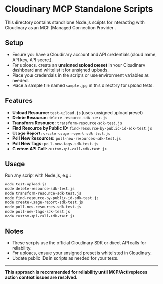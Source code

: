 # Cloudinary MCP Standalone Scripts

This directory contains standalone Node.js scripts for interacting with Cloudinary as an MCP (Managed Connection Provider).

## Setup
- Ensure you have a Cloudinary account and API credentials (cloud name, API key, API secret).
- For uploads, create an **unsigned upload preset** in your Cloudinary dashboard and whitelist it for unsigned uploads.
- Place your credentials in the scripts or use environment variables as needed.
- Place a sample file named `sample.jpg` in this directory for upload tests.

## Features
- **Upload Resource:** `test-upload.js` (uses unsigned upload preset)
- **Delete Resource:** `delete-resource-sdk-test.js`
- **Transform Resource:** `transform-resource-sdk-test.js`
- **Find Resource by Public ID:** `find-resource-by-public-id-sdk-test.js`
- **Usage Report:** `create-usage-report-sdk-test.js`
- **Poll New Resources:** `poll-new-resources-sdk-test.js`
- **Poll New Tags:** `poll-new-tags-sdk-test.js`
- **Custom API Call:** `custom-api-call-sdk-test.js`

## Usage
Run any script with Node.js, e.g.:

```sh
node test-upload.js
node delete-resource-sdk-test.js
node transform-resource-sdk-test.js
node find-resource-by-public-id-sdk-test.js
node create-usage-report-sdk-test.js
node poll-new-resources-sdk-test.js
node poll-new-tags-sdk-test.js
node custom-api-call-sdk-test.js
```

## Notes
- These scripts use the official Cloudinary SDK or direct API calls for reliability.
- For uploads, ensure your unsigned preset is whitelisted in Cloudinary.
- Update public IDs in scripts as needed for your tests.

---
**This approach is recommended for reliability until MCP/Activepieces action context issues are resolved.** 